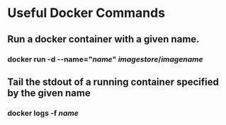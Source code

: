 <!-- TITLE: Docker Information -->
<!-- SUBTITLE: A place to put notes about Docker that I have learned from the pre-reqs -->

# Useful Docker Commands
## Run a docker container with a given name.
### docker run -d --name="*name*" *imagestore*/*imagename* 
## Tail the stdout of a running container specified by the given name
### docker logs -f *name*     